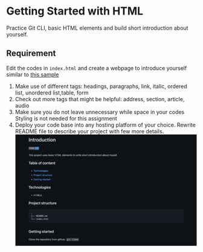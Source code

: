 # Getting Started with HTML

Practice Git CLI, basic HTML elements and build short introduction about yourself.

## Requirement

Edit the codes in `index.html` and create a webpage to introduce yourself similar to
[this sample](https://integrify-finland.github.io/bof-introduction-sample/)

1. Make use of different tags: headings, paragraphs, link, italic, ordered list, unordered list,table, form
2. Check out more tags that might be helpful: address, section, article, audio
3. Make sure you do not leave unnecessary while space in your codes
Styling is not needed for this assignment
4. Deploy your code base into any hosting platform of your choice. Rewrite README file to describe your project with few more details.
![README example](readme-example.png)
